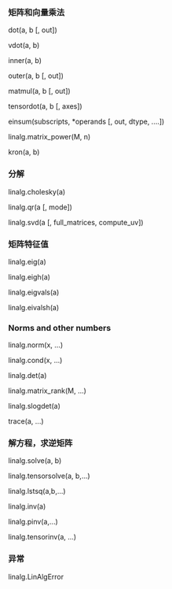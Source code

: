 ### 矩阵和向量乘法

dot\(a, b \[, out\]\)

vdot\(a, b\)

inner\(a, b\)

outer\(a, b \[, out\]\)

matmul\(a, b \[, out\]\)

tensordot\(a, b \[, axes\]\)

einsum\(subscripts, \*operands \[, out, dtype, ....\]\)

linalg.matrix\_power\(M, n\)

kron\(a, b\)

### 分解

linalg.cholesky\(a\)

linalg.qr\(a \[, mode\]\)

linalg.svd\(a \[, full\_matrices,  compute\_uv\]\)

### 矩阵特征值

linalg.eig\(a\)

linalg.eigh\(a\)

linalg.eigvals\(a\)

linalg.eivalsh\(a\)

### Norms and other numbers

linalg.norm\(x, ...\)

linalg.cond\(x, ...\)

linalg.det\(a\)

linalg.matrix\_rank\(M, ...\)

linalg.slogdet\(a\)

trace\(a, ...\)

### 解方程，求逆矩阵

linalg.solve\(a, b\)

linalg.tensorsolve\(a, b,...\)

linalg.lstsq\(a,b,...\)

linalg.inv\(a\)

linalg.pinv\(a,...\)

linalg.tensorinv\(a, ...\)

### 异常

linalg.LinAlgError



